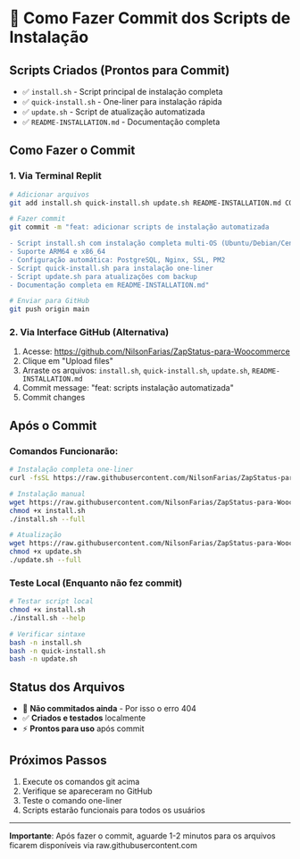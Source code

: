 # 📝 Como Fazer Commit dos Scripts de Instalação

## Scripts Criados (Prontos para Commit)
- ✅ `install.sh` - Script principal de instalação completa
- ✅ `quick-install.sh` - One-liner para instalação rápida  
- ✅ `update.sh` - Script de atualização automatizada
- ✅ `README-INSTALLATION.md` - Documentação completa

## Como Fazer o Commit

### 1. Via Terminal Replit
```bash
# Adicionar arquivos
git add install.sh quick-install.sh update.sh README-INSTALLATION.md COMMIT-INSTRUCTIONS.md

# Fazer commit
git commit -m "feat: adicionar scripts de instalação automatizada

- Script install.sh com instalação completa multi-OS (Ubuntu/Debian/CentOS)
- Suporte ARM64 e x86_64
- Configuração automática: PostgreSQL, Nginx, SSL, PM2
- Script quick-install.sh para instalação one-liner
- Script update.sh para atualizações com backup
- Documentação completa em README-INSTALLATION.md"

# Enviar para GitHub
git push origin main
```

### 2. Via Interface GitHub (Alternativa)
1. Acesse: https://github.com/NilsonFarias/ZapStatus-para-Woocommerce
2. Clique em "Upload files"
3. Arraste os arquivos: `install.sh`, `quick-install.sh`, `update.sh`, `README-INSTALLATION.md`
4. Commit message: "feat: scripts instalação automatizada"
5. Commit changes

## Após o Commit

### Comandos Funcionarão:
```bash
# Instalação completa one-liner
curl -fsSL https://raw.githubusercontent.com/NilsonFarias/ZapStatus-para-Woocommerce/main/quick-install.sh | bash

# Instalação manual
wget https://raw.githubusercontent.com/NilsonFarias/ZapStatus-para-Woocommerce/main/install.sh
chmod +x install.sh
./install.sh --full

# Atualização
wget https://raw.githubusercontent.com/NilsonFarias/ZapStatus-para-Woocommerce/main/update.sh
chmod +x update.sh
./update.sh --full
```

### Teste Local (Enquanto não fez commit)
```bash
# Testar script local
chmod +x install.sh
./install.sh --help

# Verificar sintaxe
bash -n install.sh
bash -n quick-install.sh  
bash -n update.sh
```

## Status dos Arquivos
- 🔴 **Não commitados ainda** - Por isso o erro 404
- ✅ **Criados e testados** localmente
- ⚡ **Prontos para uso** após commit

## Próximos Passos
1. Execute os comandos git acima
2. Verifique se apareceram no GitHub
3. Teste o comando one-liner
4. Scripts estarão funcionais para todos os usuários

---
**Importante**: Após fazer o commit, aguarde 1-2 minutos para os arquivos ficarem disponíveis via raw.githubusercontent.com
